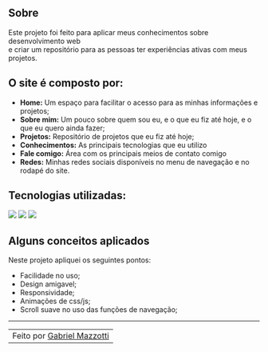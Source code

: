 ## Sobre

Este projeto foi feito para aplicar meus conhecimentos sobre desenvolvimento web<br>
e criar um repositório para as pessoas ter experiências ativas com meus projetos.

##  O site é composto por:

- **Home:** Um espaço para facilitar o acesso para as minhas informações e projetos;
- **Sobre mim:** Um pouco sobre quem sou eu, e o que eu fiz até hoje, e o que eu quero ainda fazer;
- **Projetos:** Repositório de projetos que eu fiz até hoje;
- **Conhecimentos:** As principais tecnologias que eu utilizo
- **Fale comigo:** Área com os principais meios de contato comigo
- **Redes:** Minhas redes sociais disponíveis no menu de navegação e no rodapé do site.

## Tecnologias utilizadas:

<div>
    <img src="https://img.shields.io/badge/HTML5-E34F26?style=for-the-badge&logo=html5&logoColor=white" />
    <img src="https://img.shields.io/badge/CSS3-1572B6?style=for-the-badge&logo=css3&logoColor=white" />
    <img src="https://img.shields.io/badge/JavaScript-F7DF1E?style=for-the-badge&logo=javascript&logoColor=black" />
</div>

## Alguns conceitos aplicados

Neste projeto apliquei os seguintes pontos:
+ Facilidade no uso;
+ Design amigavel;
+ Responsividade;
+ Animações de css/js;
+ Scroll suave no uso das funções de navegação;


---

<table>
    <td>
      Feito por <a href="https://github.com/Mazzotti1">Gabriel Mazzotti</a>
    </td>
</table>
